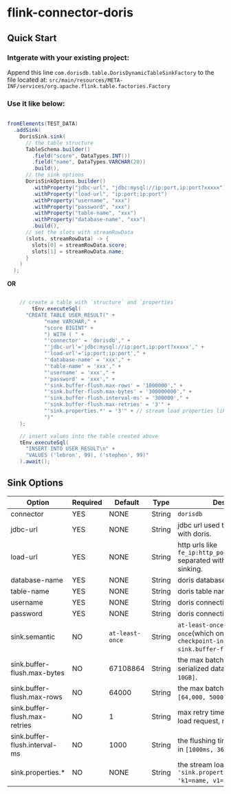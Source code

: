 # flink-connector-doris

## Quick Start

### Intgerate with your existing project:

Append this line `com.dorisdb.table.DorisDynamicTableSinkFactory` to the file located at:
`src/main/resources/META-INF/services/org.apache.flink.table.factories.Factory`

### Use it like below:

```java

fromElements(TEST_DATA)
  .addSink(
    DorisSink.sink(
      // the table structure
      TableSchema.builder()
        .field("score", DataTypes.INT())
        .field("name", DataTypes.VARCHAR(20))
        .build(),
      // the sink options
      DorisSinkOptions.builder()
        .withProperty("jdbc-url", "jdbc:mysql://ip:port,ip:port?xxxxx")
        .withProperty("load-url", "ip:port;ip:port")
        .withProperty("username", "xxx")
        .withProperty("password", "xxx")
        .withProperty("table-name", "xxx")
        .withProperty("database-name", "xxx")
        .build(),
      // set the slots with streamRowData
      (slots, streamRowData) -> {
        slots[0] = streamRowData.score;
        slots[1] = streamRowData.name;
      }
    )
  );

```

**OR**

```java

    // create a table with `structure` and `properties`
        tEnv.executeSql(
      "CREATE TABLE USER_RESULT(" +
            "name VARCHAR," +
            "score BIGINT" +
            ") WITH ( " +
            "'connector' = 'dorisdb'," +
            "'jdbc-url'='jdbc:mysql://ip:port,ip:port?xxxxx'," +
            "'load-url'='ip:port;ip:port'," +
            "'database-name' = 'xxx'," +
            "'table-name' = 'xxx'," +
            "'username' = 'xxx'," +
            "'password' = 'xxx'," +
            "'sink.buffer-flush.max-rows' = '1000000'," +
            "'sink.buffer-flush.max-bytes' = '300000000'," +
            "'sink.buffer-flush.interval-ms' = '300000'," +
            "'sink.buffer-flush.max-retries' = '3'" +
            "'sink.properties.*' = '3'" + // stream load properties like `'sink.properties.columns' = 'k1=name, v1=score'`
            ")"
    );

    // insert values into the table created above
    tEnv.executeSql(
      "INSERT INTO USER_RESULT\n" +
      "VALUES ('lebron', 99), ('stephen', 99)"
    ).await();

```

## Sink Options

| Option | Required | Default | Type | Description |
|  ----  | ----  | ----  | ----  | ----  |
| connector | YES | NONE | String |`dorisdb`|
| jdbc-url | YES | NONE | String | jdbc url used to execute queries with doris. |
| load-url | YES | NONE | String | http urls like `fe_ip:http_port;fe_ip:http_port` separated with `;`, used to batch sinking. |
| database-name | YES | NONE | String | doris database name |
| table-name | YES | NONE | String | doris table name |
| username | YES | NONE | String | doris connecting username |
| password | YES | NONE | String | doris connecting password |
| sink.semantic | NO | `at-least-once` | String | `at-least-once` or `exactly-once`(which only takes effect on `checkpoint-interval = sink.buffer-flush.interval-ms`). |
| sink.buffer-flush.max-bytes | NO | 67108864 | String | the max batching size of serialized data, range in `[64MB, 10GB]`. |
| sink.buffer-flush.max-rows | NO | 64000 | String | the max batching rows, range in `[64,000, 5000,000]`. |
| sink.buffer-flush.max-retries | NO | 1 | String | max retry times of the stream load request, range in `[0, 10]`. |
| sink.buffer-flush.interval-ms | NO | 1000 | String | the flushing time interval, range in `[1000ms, 3600000ms]`. |
| sink.properties.* | NO | NONE | String | the stream load properties like `'sink.properties.columns' = 'k1=name, v1=score'`. |